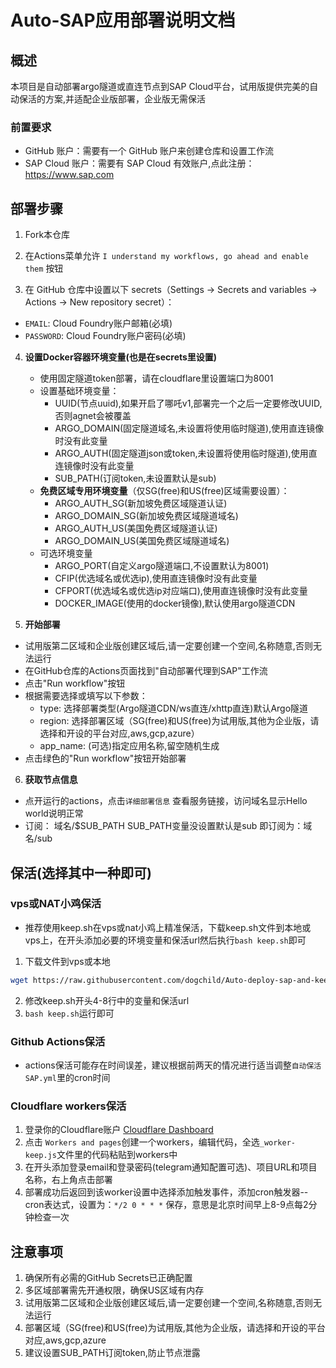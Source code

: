 # Auto-SAP应用部署说明文档

## 概述

本项目是自动部署argo隧道或直连节点到SAP Cloud平台，试用版提供完美的自动保活的方案,并适配企业版部署，企业版无需保活

### 前置要求
* GitHub 账户：需要有一个 GitHub 账户来创建仓库和设置工作流
* SAP Cloud 账户：需要有 SAP Cloud 有效账户,点此注册：https://www.sap.com

## 部署步骤

1. Fork本仓库

2. 在Actions菜单允许 `I understand my workflows, go ahead and enable them` 按钮

3. 在 GitHub 仓库中设置以下 secrets（Settings → Secrets and variables → Actions → New repository secret）：
- `EMAIL`: Cloud Foundry账户邮箱(必填)
- `PASSWORD`: Cloud Foundry账户密码(必填)

4. **设置Docker容器环境变量(也是在secrets里设置)**
   - 使用固定隧道token部署，请在cloudflare里设置端口为8001
   - 设置基础环境变量：
     - UUID(节点uuid),如果开启了哪吒v1,部署完一个之后一定要修改UUID,否则agnet会被覆盖
     - ARGO_DOMAIN(固定隧道域名,未设置将使用临时隧道),使用直连镜像时没有此变量
     - ARGO_AUTH(固定隧道json或token,未设置将使用临时隧道),使用直连镜像时没有此变量
     - SUB_PATH(订阅token,未设置默认是sub)
   - **免费区域专用环境变量**（仅SG(free)和US(free)区域需要设置）：
     - ARGO_AUTH_SG(新加坡免费区域隧道认证)
     - ARGO_DOMAIN_SG(新加坡免费区域隧道域名)
     - ARGO_AUTH_US(美国免费区域隧道认证)
     - ARGO_DOMAIN_US(美国免费区域隧道域名)
   - 可选环境变量
     - ARGO_PORT(自定义argo隧道端口,不设置默认为8001)
     - CFIP(优选域名或优选ip),使用直连镜像时没有此变量
     - CFPORT(优选域名或优选ip对应端口),使用直连镜像时没有此变量
     - DOCKER_IMAGE(使用的docker镜像),默认使用argo隧道CDN

6. **开始部署**
* 试用版第二区域和企业版创建区域后,请一定要创建一个空间,名称随意,否则无法运行
* 在GitHub仓库的Actions页面找到"自动部署代理到SAP"工作流
* 点击"Run workflow"按钮
* 根据需要选择或填写以下参数：
   - type: 选择部署类型(Argo隧道CDN/ws直连/xhttp直连)默认Argo隧道
   - region: 选择部署区域（SG(free)和US(free)为试用版,其他为企业版，请选择和开设的平台对应,aws,gcp,azure）
   - app_name: (可选)指定应用名称,留空随机生成
* 点击绿色的"Run workflow"按钮开始部署

6. **获取节点信息**
* 点开运行的actions，点击`详细部署信息` 查看服务链接，访问域名显示Hello world说明正常
* 订阅： 域名/$SUB_PATH    SUB_PATH变量没设置默认是sub  即订阅为：域名/sub


## 保活(选择其中一种即可)
### vps或NAT小鸡保活
- 推荐使用keep.sh在vps或nat小鸡上精准保活，下载keep.sh文件到本地或vps上，在开头添加必要的环境变量和保活url然后执行`bash keep.sh`即可
1. 下载文件到vps或本地
```bash
wget https://raw.githubusercontent.com/dogchild/Auto-deploy-sap-and-keepalive/refs/heads/main/keep.sh && chmod +x keep.sh
```
2. 修改keep.sh开头4-8行中的变量和保活url
3. `bash keep.sh`运行即可


### Github Actions保活
* actions保活可能存在时间误差，建议根据前两天的情况进行适当调整`自动保活SAP.yml`里的cron时间


### Cloudflare workers保活
1. 登录你的Cloudflare账户 [Cloudflare Dashboard](https://dash.cloudflare.com)
2. 点击 `Workers and pages`创建一个workers，编辑代码，全选`_worker-keep.js`文件里的代码粘贴到workers中
3. 在开头添加登录email和登录密码(telegram通知配置可选)、项目URL和项目名称，右上角点击部署
4. 部署成功后返回到该worker设置中选择添加触发事件，添加cron触发器--cron表达式，设置为：`*/2 0 * * *` 保存，意思是北京时间早上8-9点每2分钟检查一次


## 注意事项

1. 确保所有必需的GitHub Secrets已正确配置
2. 多区域部署需先开通权限，确保US区域有内存
3. 试用版第二区域和企业版创建区域后,请一定要创建一个空间,名称随意,否则无法运行
4. 部署区域（SG(free)和US(free)为试用版,其他为企业版，请选择和开设的平台对应,aws,gcp,azure
5. 建议设置SUB_PATH订阅token,防止节点泄露
